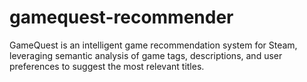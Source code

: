 # gamequest-recommender
GameQuest is an intelligent game recommendation system for Steam, leveraging semantic analysis of game tags, descriptions, and user preferences to suggest the most relevant titles.
